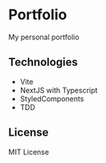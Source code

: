 # Portfolio
My personal portfolio

## Technologies
- Vite
- NextJS with Typescript
- StyledComponents
- TDD

## License
MIT License
